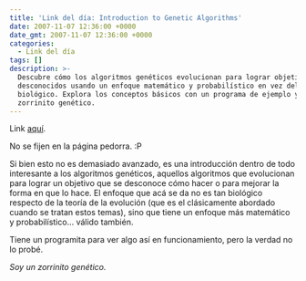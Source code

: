 ```yaml
---
title: 'Link del día: Introduction to Genetic Algorithms'
date: 2007-11-07 12:36:00 +0000
date_gmt: 2007-11-07 12:36:00 +0000
categories:
  - Link del día
tags: []
description: >-
  Descubre cómo los algoritmos genéticos evolucionan para lograr objetivos
  desconocidos usando un enfoque matemático y probabilístico en vez del clásico
  biológico. Explora los conceptos básicos con un programa de ejemplo y sé un
  zorrinito genético.
---
```



Link [aquí](http://www.rennard.org/alife/english/gavintrgb.html).

No se fijen en la página pedorra. :P

Si bien esto no es demasiado avanzado, es una introducción dentro de todo interesante a los algoritmos genéticos, aquellos algoritmos que evolucionan para lograr un objetivo que se desconoce cómo hacer o para mejorar la forma en que lo hace. El enfoque que acá se da no es tan biológico respecto de la teoría de la evolución (que es el clásicamente abordado cuando se tratan estos temas), sino que tiene un enfoque más matemático y probabilístico... válido también.

Tiene un programita para ver algo así en funcionamiento, pero la verdad no lo probé.

_Soy un zorrinito genético._

